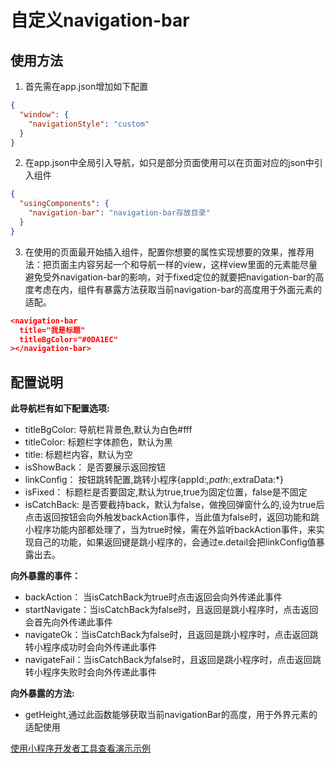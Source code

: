 # 自定义navigation-bar
## 使用方法

1. 首先需在app.json增加如下配置
```json
{
  "window": {
    "navigationStyle": "custom"
  }
}
```
2. 在app.json中全局引入导航，如只是部分页面使用可以在页面对应的json中引入组件
``` json
{
  "usingComponents": {
    "navigation-bar": "navigation-bar存放目录"
  }
}
```
3. 在使用的页面最开始插入组件，配置你想要的属性实现想要的效果，推荐用法：把页面主内容另起一个和导航一样的view，这样view里面的元素能尽量避免受外navigation-bar的影响，对于fixed定位的就要把navigation-bar的高度考虑在内，组件有暴露方法获取当前navigation-bar的高度用于外面元素的适配。
``` json
<navigation-bar
  title="我是标题"
  titleBgColor="#0DA1EC"
></navigation-bar>
```
## 配置说明
**此导航栏有如下配置选项:**

* titleBgColor:     导航栏背景色,默认为白色#fff
* titleColor:       标题栏字体颜色，默认为黑
* title:            标题栏内容，默认为空
* isShowBack：      是否要展示返回按钮
* linkConfig：      按钮跳转配置,跳转小程序{appId:*,path:*,extraData:*}
* isFixed：         标题栏是否要固定,默认为true,true为固定位置，false是不固定
* isCatchBack:      是否要截持back，默认为false，做挽回弹窗什么的,设为true后点击返回按钮会向外触发backAction事件，当此值为false时，返回功能和跳小程序功能内部都处理了，当为true时候，需在外监听backAction事件，来实现自己的功能，如果返回键是跳小程序的，会通过e.detail会把linkConfig值暴露出去。

**向外暴露的事件：**

* backAction： 当isCatchBack为true时点击返回会向外传递此事件
* startNavigate：当isCatchBack为false时，且返回是跳小程序时，点击返回会首先向外传递此事件
* navigateOk：当isCatchBack为false时，且返回是跳小程序时，点击返回跳转小程序成功时会向外传递此事件
* navigateFail：当isCatchBack为false时，且返回是跳小程序时，点击返回跳转小程序失败时会向外传递此事件

**向外暴露的方法:**

* getHeight,通过此函数能够获取当前navigationBar的高度，用于外界元素的适配使用

[使用小程序开发者工具查看演示示例](https://developers.weixin.qq.com/s/pPqMrfms7RaL)